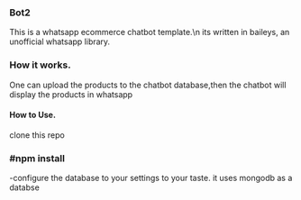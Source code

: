 ### Bot2
This is a whatsapp ecommerce chatbot template.\n
its written in baileys, an unofficial whatsapp library.
### How it works.
One can upload the products to the chatbot database,then the chatbot will display the products in whatsapp
#### How to Use.
clone this repo
### #npm install
-configure the database to your settings to your taste.
it uses mongodb as a databse
